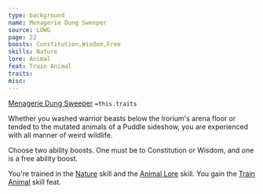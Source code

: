 ```yaml
---
type: background
name: Menagerie Dung Sweeper 
source: LOWG
page: 22
boosts: Constitution,Wisdom,Free
skills: Nature
lore: Animal
feat: Train Animal
traits: 
misc: 
---
```


[Menagerie Dung Sweeper](###%20Menagerie%20Dung%20Sweeper)
`=this.traits`


Whether you washed warrior beasts below the Irorium's arena floor or tended to the mutated animals of a Puddle sideshow, you are experienced with all manner of weird wildlife.

Choose two ability boosts. One must be to Constitution or Wisdom, and one is a free ability boost.

You're trained in the [Nature](Nature) skill and the [Animal Lore](Animal%20Lore) skill. You gain the [Train Animal](Train%20Animal) skill feat.

